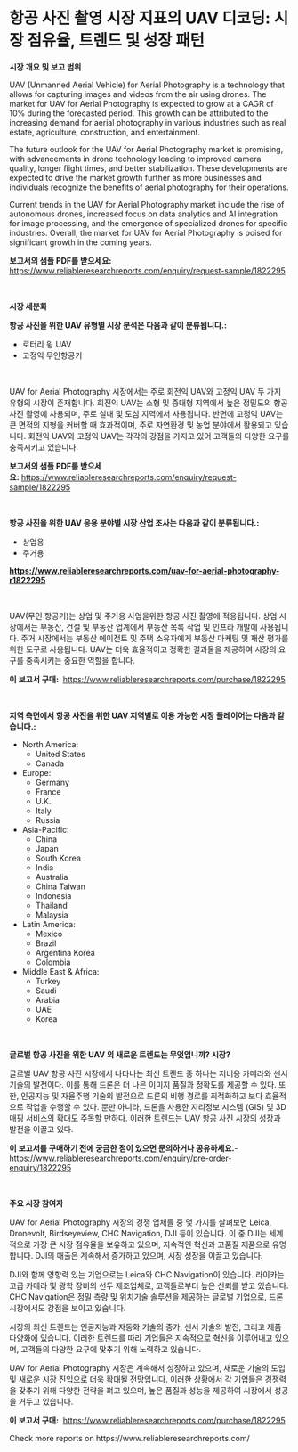 <p><h1>항공 사진 촬영 시장 지표의 UAV 디코딩: 시장 점유율, 트렌드 및 성장 패턴</h1></p><p><strong>시장 개요 및 보고 범위</strong></p>
<p><p>UAV (Unmanned Aerial Vehicle) for Aerial Photography is a technology that allows for capturing images and videos from the air using drones. The market for UAV for Aerial Photography is expected to grow at a CAGR of 10% during the forecasted period. This growth can be attributed to the increasing demand for aerial photography in various industries such as real estate, agriculture, construction, and entertainment.</p><p>The future outlook for the UAV for Aerial Photography market is promising, with advancements in drone technology leading to improved camera quality, longer flight times, and better stabilization. These developments are expected to drive the market growth further as more businesses and individuals recognize the benefits of aerial photography for their operations.</p><p>Current trends in the UAV for Aerial Photography market include the rise of autonomous drones, increased focus on data analytics and AI integration for image processing, and the emergence of specialized drones for specific industries. Overall, the market for UAV for Aerial Photography is poised for significant growth in the coming years.</p></p>
<p><strong>보고서의 샘플 PDF를 받으세요:</strong> <a href="https://www.reliableresearchreports.com/enquiry/request-sample/1822295">https://www.reliableresearchreports.com/enquiry/request-sample/1822295</a></p>
<p>&nbsp;</p>
<p><strong>시장 세분화</strong></p>
<p><strong>항공 사진을 위한 UAV 유형별 시장 분석은 다음과 같이 분류됩니다.:</strong></p>
<p><ul><li>로터리 윙 UAV</li><li>고정익 무인항공기</li></ul></p>
<p>&nbsp;</p>
<p><p>UAV for Aerial Photography 시장에서는 주로 회전익 UAV와 고정익 UAV 두 가지 유형의 시장이 존재합니다. 회전익 UAV는 소형 및 중대형 지역에서 높은 정밀도의 항공 사진 촬영에 사용되며, 주로 실내 및 도심 지역에서 사용됩니다. 반면에 고정익 UAV는 큰 면적의 지형을 커버할 때 효과적이며, 주로 자연환경 및 농업 분야에서 활용되고 있습니다. 회전익 UAV와 고정익 UAV는 각각의 강점을 가지고 있어 고객들의 다양한 요구를 충족시키고 있습니다.</p></p>
<p><strong>보고서의 샘플 PDF를 받으세요:</strong>&nbsp;<a href="https://www.reliableresearchreports.com/enquiry/request-sample/1822295">https://www.reliableresearchreports.com/enquiry/request-sample/1822295</a></p>
<p>&nbsp;</p>
<p><strong> 항공 사진을 위한 UAV 응용 분야별 시장 산업 조사는 다음과 같이 분류됩니다.:</strong></p>
<p><ul><li>상업용</li><li>주거용</li></ul></p>
<p><strong><a href="https://www.reliableresearchreports.com/uav-for-aerial-photography-r1822295">https://www.reliableresearchreports.com/uav-for-aerial-photography-r1822295</a></strong></p>
<p>&nbsp;</p>
<p><p>UAV(무인 항공기)는 상업 및 주거용 사업을위한 항공 사진 촬영에 적용됩니다. 상업 시장에서는 부동산, 건설 및 부동산 업계에서 부동산 목록 작업 및 인프라 개발에 사용됩니다. 주거 시장에서는 부동산 에이전트 및 주택 소유자에게 부동산 마케팅 및 재산 평가를 위한 도구로 사용됩니다. UAV는 더욱 효율적이고 정확한 결과물을 제공하여 시장의 요구를 충족시키는 중요한 역할을 합니다.</p></p>
<p><strong>이 보고서 구매:</strong>&nbsp; <a href="https://www.reliableresearchreports.com/purchase/1822295">https://www.reliableresearchreports.com/purchase/1822295</a></p>
<p>&nbsp;</p>
<p><strong>지역 측면에서 항공 사진을 위한 UAV 지역별로 이용 가능한 시장 플레이어는 다음과 같습니다.:</strong></p>
<p><ul>
    <li>
        North America:
        <ul>
            <li>United States</li>
            <li>Canada</li>
        </ul>
    </li>
    <li>
        Europe:
        <ul>
            <li>Germany</li>
            <li>France</li>
            <li>U.K.</li>
            <li>Italy</li>
            <li>Russia</li>
        </ul>
    </li>
    <li>
        Asia-Pacific:
        <ul>
            <li>China</li>
            <li>Japan</li>
            <li>South Korea</li>
            <li>India</li>
            <li>Australia</li>
            <li>China Taiwan</li>
            <li>Indonesia</li>
            <li>Thailand</li>
            <li>Malaysia</li>
        </ul>
    </li>
    <li>
        Latin America:
        <ul>
            <li>Mexico</li>
            <li>Brazil</li>
            <li>Argentina Korea</li>
            <li>Colombia</li>
        </ul>
    </li>
    <li>
        Middle East & Africa:
        <ul>
            <li>Turkey</li>
            <li>Saudi</li>
            <li>Arabia</li>
            <li>UAE</li>
            <li>Korea</li>
        </ul>
    </li>
    </ul></p>
<p>&nbsp;</p>
<p><strong>글로벌 항공 사진을 위한 UAV 의 새로운 트렌드는 무엇입니까? 시장?</strong></p>
<p><p>글로벌 UAV 항공 사진 시장에서 나타나는 최신 트렌드 중 하나는 저비용 카메라와 센서 기술의 발전이다. 이를 통해 드론은 더 나은 이미지 품질과 정확도를 제공할 수 있다. 또한, 인공지능 및 자율주행 기술의 발전으로 드론의 비행 경로를 최적화하고 보다 효율적으로 작업을 수행할 수 있다. 뿐만 아니라, 드론을 사용한 지리정보 시스템 (GIS) 및 3D 매핑 서비스의 확대도 주목할 만하다. 이러한 트렌드는 UAV 항공 사진 시장의 성장과 발전을 이끌고 있다.</p></p>
<p><strong>이 보고서를 구매하기 전에 궁금한 점이 있으면 문의하거나 공유하세요.</strong>- <a href="https://www.reliableresearchreports.com/enquiry/pre-order-enquiry/1822295">https://www.reliableresearchreports.com/enquiry/pre-order-enquiry/1822295</a></p>
<p>&nbsp;</p>
<p><strong>주요 시장 참여자</strong></p>
<p><p>UAV for Aerial Photography 시장의 경쟁 업체들 중 몇 가지를 살펴보면 Leica, Dronevolt, Birdseyeview, CHC Navigation, DJI 등이 있습니다. 이 중 DJI는 세계적으로 가장 큰 시장 점유율을 보유하고 있으며, 지속적인 혁신과 고품질 제품으로 유명합니다. DJI의 매출은 계속해서 증가하고 있으며, 시장 성장을 이끌고 있습니다.</p><p>DJI와 함께 영향력 있는 기업으로는 Leica와 CHC Navigation이 있습니다. 라이카는 고급 카메라 및 광학 장비의 선두 제조업체로, 고객들로부터 높은 신뢰를 받고 있습니다. CHC Navigation은 정밀 측량 및 위치기술 솔루션을 제공하는 글로벌 기업으로, 드론 시장에서도 강점을 보이고 있습니다.</p><p>시장의 최신 트렌드는 인공지능과 자동화 기술의 증가, 센서 기술의 발전, 그리고 제품 다양화에 있습니다. 이러한 트렌드를 따라 기업들은 지속적으로 혁신을 이루어내고 있으며, 고객들의 다양한 요구에 맞추기 위해 노력하고 있습니다.</p><p>UAV for Aerial Photography 시장은 계속해서 성장하고 있으며, 새로운 기술의 도입 및 새로운 시장 진입으로 더욱 확대될 전망입니다. 이러한 상황에서 각 기업들은 경쟁력을 갖추기 위해 다양한 전략을 펴고 있으며, 높은 품질과 성능을 제공하여 시장에서 성공을 거두고 있습니다.</p></p>
<p><strong>이 보고서 구매:</strong>&nbsp;&nbsp;<a href="https://www.reliableresearchreports.com/purchase/1822295">https://www.reliableresearchreports.com/purchase/1822295</a></p>
<p>Check more reports on https://www.reliableresearchreports.com/</p>